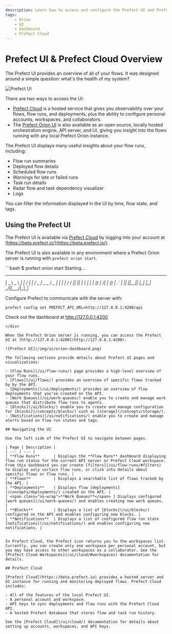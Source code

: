 ```yaml
---
description: Learn how to access and configure the Prefect UI and Prefect Cloud.
tags:
    - Orion
    - UI
    - dashboard
    - Prefect Cloud
---
```


# Prefect UI & Prefect Cloud Overview

The Prefect UI provides an overview of all of your flows. It was designed around a simple question: what's the health of my system?

![Prefect UI](/img/ui/orion-dashboard.png)

There are two ways to access the UI:

- [Prefect Cloud](/ui/cloud/) is a hosted service that gives you observability over your flows, flow runs, and deployments, plus the ability to configure personal accounts, workspaces, and collaborators.
- The [Prefect Orion UI](#using-the-orion-ui) is also available as an open source, locally hosted orchestration engine, API server, and UI, giving you insight into the flows running with any local Prefect Orion instance.

The Prefect UI displays many useful insights about your flow runs, including:

- Flow run summaries
- Deployed flow details
- Scheduled flow runs
- Warnings for late or failed runs
- Task run details 
- Radar flow and task dependency visualizer 
- Logs

You can filter the information displayed in the UI by time, flow state, and tags.

## Using the Prefect UI

The Prefect UI is available via [Prefect Cloud](/ui/cloud/) by logging into your account at [https://beta.prefect.io/](https://beta.prefect.io/).

The Prefect UI is also available in any environment where a Prefect Orion server is running with `prefect orion start`.

<div class="terminal">
```bash
$ prefect orion start
Starting...

 ___ ___ ___ ___ ___ ___ _____    ___  ___ ___ ___  _  _
| _ \ _ \ __| __| __/ __|_   _|  / _ \| _ \_ _/ _ \| \| |
|  _/   / _|| _|| _| (__  | |   | (_) |   /| | (_) | .` |
|_| |_|_\___|_| |___\___| |_|    \___/|_|_\___\___/|_|\_|

Configure Prefect to communicate with the server with:

    prefect config set PREFECT_API_URL=http://127.0.0.1:4200/api

Check out the dashboard at http://127.0.0.1:4200
```
</div>

When the Prefect Orion server is running, you can access the Prefect UI at [http://127.0.0.1:4200](http://127.0.0.1:4200).

![Prefect UI](/img/ui/orion-dashboard.png)

The following sections provide details about Prefect UI pages and visualizations:

- [Flow Runs](/ui/flow-runs/) page provides a high-level overview of your flow runs.
- [Flows](/ui/flows/) provides an overview of specific flows tracked by by the API.
- [Deployments](/ui/deployments/) provides an overview of flow deployments that you've created on the API.
- [Work Queues](/ui/work-queues/) enable you to create and manage work queues that distribute flow runs to agents.
- [Blocks](/ui/blocks/) enable you to create and manage configuration for [blocks](/concepts/blocks/) such as [storage](/concepts/storage/).
- [Notifications](/ui/notifications/) enable you to create and manage alerts based on flow run states and tags.

## Navigating the UI

Use the left side of the Prefect UI to navigate between pages.

| Page | Description |
| --- | --- |
| **Flow Runs**      | Displays the **Flow Runs** dashboard displaying flow run status for the current API server or Prefect Cloud workspace. From this dashboard you can create [filters](/ui/flow-runs/#filters) to display only certain flow runs, or click into details about specific flows or flow runs. |
| **Flows**          | Displays a searchable list of flows tracked by the API. |
| **Deployments**    | Displays flow [deployments](/concepts/deployments/) created on the API. |
| <span class="no-wrap">**Work Queues**</span> | Displays configured [work queues](/ui/work-queues/) and enables creating new work queues. |
| **Blocks**         | Displays a list of [blocks](/ui/blocks/) configured on the API and enables configuring new blocks. |
| **Notifications**  | Displays a list of configured flow run state [notifications](/ui/notifications/) and enables configuring new notifications. |


In Prefect Cloud, the Prefect icon returns you to the workspaces list. Currently, you can create only one workspace per personal account, but you may have access to other workspaces as a collaborator. See the [Prefect Cloud Workspaces](/ui/cloud/#workspaces) documentation for details. 

## Prefect Cloud

[Prefect Cloud](https://beta.prefect.io) provides a hosted server and UI instance for running and monitoring deployed flows. Prefect Cloud includes:

- All of the features of the local Prefect UI.
- A personal account and workspace.
- API keys to sync deployments and flow runs with the Prefect Cloud API.
- A hosted Prefect database that stores flow and task run history.

See the [Prefect Cloud](/ui/cloud/) documentation for details about setting up accounts, workspaces, and API keys.